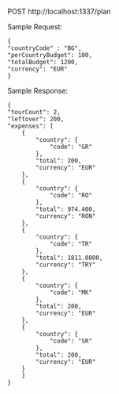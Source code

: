 POST http://localhost:1337/plan
	
Sample Request:

	{
    "countryCode" : "BG",
    "perCountryBudget": 100,
    "totalBudget": 1200,
    "currency": "EUR"
	}
	
Sample Response:

	{
    "tourCount": 2,
    "leftover": 200,
    "expenses": [
        {
            "country": {
                "code": "GR"
            },
            "total": 200,
            "currency": "EUR"
        },
        {
            "country": {
                "code": "RO"
            },
            "total": 974.400,
            "currency": "RON"
        },
        {
            "country": {
                "code": "TR"
            },
            "total": 1811.0800,
            "currency": "TRY"
        },
        {
            "country": {
                "code": "MK"
            },
            "total": 200,
            "currency": "EUR"
        },
        {
            "country": {
                "code": "SR"
            },
            "total": 200,
            "currency": "EUR"
        }
    	]
	}